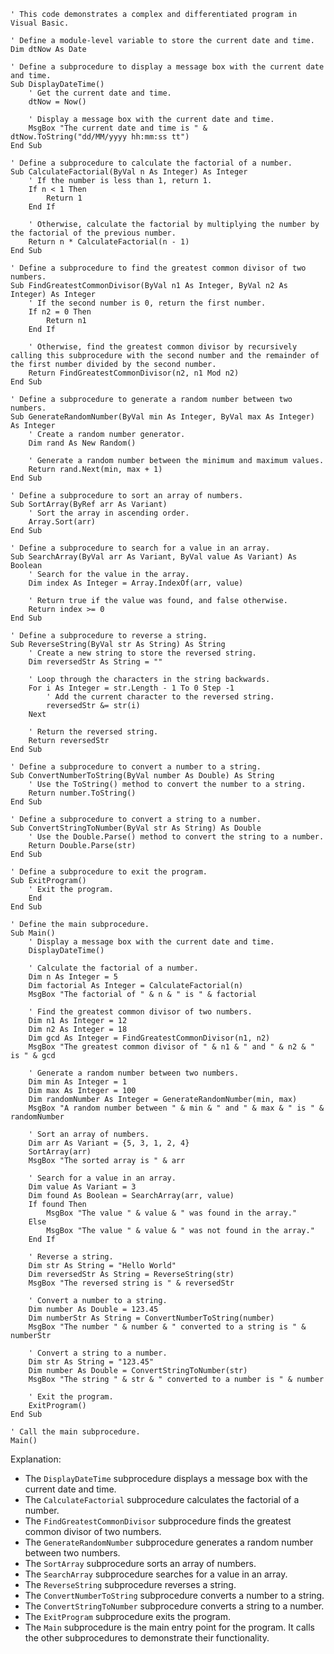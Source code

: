 ```visual basic
' This code demonstrates a complex and differentiated program in Visual Basic.

' Define a module-level variable to store the current date and time.
Dim dtNow As Date

' Define a subprocedure to display a message box with the current date and time.
Sub DisplayDateTime()
    ' Get the current date and time.
    dtNow = Now()

    ' Display a message box with the current date and time.
    MsgBox "The current date and time is " & dtNow.ToString("dd/MM/yyyy hh:mm:ss tt")
End Sub

' Define a subprocedure to calculate the factorial of a number.
Sub CalculateFactorial(ByVal n As Integer) As Integer
    ' If the number is less than 1, return 1.
    If n < 1 Then
        Return 1
    End If

    ' Otherwise, calculate the factorial by multiplying the number by the factorial of the previous number.
    Return n * CalculateFactorial(n - 1)
End Sub

' Define a subprocedure to find the greatest common divisor of two numbers.
Sub FindGreatestCommonDivisor(ByVal n1 As Integer, ByVal n2 As Integer) As Integer
    ' If the second number is 0, return the first number.
    If n2 = 0 Then
        Return n1
    End If

    ' Otherwise, find the greatest common divisor by recursively calling this subprocedure with the second number and the remainder of the first number divided by the second number.
    Return FindGreatestCommonDivisor(n2, n1 Mod n2)
End Sub

' Define a subprocedure to generate a random number between two numbers.
Sub GenerateRandomNumber(ByVal min As Integer, ByVal max As Integer) As Integer
    ' Create a random number generator.
    Dim rand As New Random()

    ' Generate a random number between the minimum and maximum values.
    Return rand.Next(min, max + 1)
End Sub

' Define a subprocedure to sort an array of numbers.
Sub SortArray(ByRef arr As Variant)
    ' Sort the array in ascending order.
    Array.Sort(arr)
End Sub

' Define a subprocedure to search for a value in an array.
Sub SearchArray(ByVal arr As Variant, ByVal value As Variant) As Boolean
    ' Search for the value in the array.
    Dim index As Integer = Array.IndexOf(arr, value)

    ' Return true if the value was found, and false otherwise.
    Return index >= 0
End Sub

' Define a subprocedure to reverse a string.
Sub ReverseString(ByVal str As String) As String
    ' Create a new string to store the reversed string.
    Dim reversedStr As String = ""

    ' Loop through the characters in the string backwards.
    For i As Integer = str.Length - 1 To 0 Step -1
        ' Add the current character to the reversed string.
        reversedStr &= str(i)
    Next

    ' Return the reversed string.
    Return reversedStr
End Sub

' Define a subprocedure to convert a number to a string.
Sub ConvertNumberToString(ByVal number As Double) As String
    ' Use the ToString() method to convert the number to a string.
    Return number.ToString()
End Sub

' Define a subprocedure to convert a string to a number.
Sub ConvertStringToNumber(ByVal str As String) As Double
    ' Use the Double.Parse() method to convert the string to a number.
    Return Double.Parse(str)
End Sub

' Define a subprocedure to exit the program.
Sub ExitProgram()
    ' Exit the program.
    End
End Sub

' Define the main subprocedure.
Sub Main()
    ' Display a message box with the current date and time.
    DisplayDateTime()

    ' Calculate the factorial of a number.
    Dim n As Integer = 5
    Dim factorial As Integer = CalculateFactorial(n)
    MsgBox "The factorial of " & n & " is " & factorial

    ' Find the greatest common divisor of two numbers.
    Dim n1 As Integer = 12
    Dim n2 As Integer = 18
    Dim gcd As Integer = FindGreatestCommonDivisor(n1, n2)
    MsgBox "The greatest common divisor of " & n1 & " and " & n2 & " is " & gcd

    ' Generate a random number between two numbers.
    Dim min As Integer = 1
    Dim max As Integer = 100
    Dim randomNumber As Integer = GenerateRandomNumber(min, max)
    MsgBox "A random number between " & min & " and " & max & " is " & randomNumber

    ' Sort an array of numbers.
    Dim arr As Variant = {5, 3, 1, 2, 4}
    SortArray(arr)
    MsgBox "The sorted array is " & arr

    ' Search for a value in an array.
    Dim value As Variant = 3
    Dim found As Boolean = SearchArray(arr, value)
    If found Then
        MsgBox "The value " & value & " was found in the array."
    Else
        MsgBox "The value " & value & " was not found in the array."
    End If

    ' Reverse a string.
    Dim str As String = "Hello World"
    Dim reversedStr As String = ReverseString(str)
    MsgBox "The reversed string is " & reversedStr

    ' Convert a number to a string.
    Dim number As Double = 123.45
    Dim numberStr As String = ConvertNumberToString(number)
    MsgBox "The number " & number & " converted to a string is " & numberStr

    ' Convert a string to a number.
    Dim str As String = "123.45"
    Dim number As Double = ConvertStringToNumber(str)
    MsgBox "The string " & str & " converted to a number is " & number

    ' Exit the program.
    ExitProgram()
End Sub

' Call the main subprocedure.
Main()
```

Explanation:

* The `DisplayDateTime` subprocedure displays a message box with the current date and time.
* The `CalculateFactorial` subprocedure calculates the factorial of a number.
* The `FindGreatestCommonDivisor` subprocedure finds the greatest common divisor of two numbers.
* The `GenerateRandomNumber` subprocedure generates a random number between two numbers.
* The `SortArray` subprocedure sorts an array of numbers.
* The `SearchArray` subprocedure searches for a value in an array.
* The `ReverseString` subprocedure reverses a string.
* The `ConvertNumberToString` subprocedure converts a number to a string.
* The `ConvertStringToNumber` subprocedure converts a string to a number.
* The `ExitProgram` subprocedure exits the program.
* The `Main` subprocedure is the main entry point for the program. It calls the other subprocedures to demonstrate their functionality.